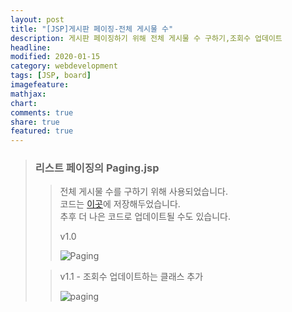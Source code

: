 ```yaml
---
layout: post
title: "[JSP]게시판 페이징-전체 게시물 수"
description: 게시판 페이징하기 위해 전체 게시물 수 구하기,조회수 업데이트
headline: 
modified: 2020-01-15
category: webdevelopment
tags: [JSP, board]
imagefeature: 
mathjax: 
chart: 
comments: true
share: true
featured: true
---
```

> ### 리스트 페이징의 Paging.jsp
>> 전체 게시물 수를 구하기 위해 사용되었습니다.  
코드는 [이곳](https://github.com/NamSuJi/Web/tree/master/Board)에 저장해두었습니다.  
추후 더 나은 코드로 업데이트될 수도 있습니다.
>>
>> v1.0
>>
>> ![Paging](https://user-images.githubusercontent.com/52815908/72394881-18838900-377b-11ea-9416-a33dfe42a726.png)
>
>
>> v1.1 - 조회수 업데이트하는 클래스 추가
>>
>>![paging](https://user-images.githubusercontent.com/52815908/72487040-0de6f380-3850-11ea-9aa8-f228779adbde.png)
